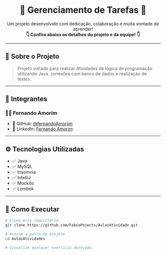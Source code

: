 <h1 align="center">🚀 Gerenciamento de Tarefas 🚀</h1>

<p align="center">
  Um projeto desenvolvido com dedicação, colaboração e muita vontade de aprender!<br/>
  <strong>👇 Confira abaixo os detalhes do projeto e da equipe! 👇</strong>
</p>

---

## 🧠 Sobre o Projeto

> Projeto voltado para realizar Atividades de lógica de programação utilizando Java, conexões com banco de dados e realização de testes.

---

## 👥 Integrantes

### 👨‍💻 Fernando Amorim  
- 🔗 GitHub: [@fernandoAmoriim](https://github.com/fernandoAmoriim)  
- 💼 LinkedIn: [Fernando Amorim](www.linkedin.com/in/fernando-amorim-5b328a341)  

---

## ⚙️ Tecnologias Utilizadas

- ✅ Java
- ✅ MySQL
- ✅ Insomnia
- ✅ IntelliJ
- ✅ Mockito
- ✅ Lombok

---

## 📂 Como Executar

```bash
# Clone este repositório
git clone https://github.com/FabioPojects/AulasAtividade.git

# Acesse a pasta do projeto
cd AulasAtividades

# Visualize qualquer exercício desejado.


